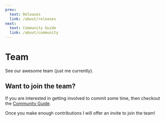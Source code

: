 ```yaml
---
prev:
  text: Releases
  link: /about/releases
next:
  text: Community Guide
  link: /about/community
---
```


<script setup lang="ts">
	import { VPTeamMembers } from 'vitepress/theme';
	const members = [
		{
			avatar: 'https://www.github.com/dannysmc95.png',
			name: 'Danny',
			title: 'Creator',
			links: [
				{ icon: 'github', link: 'https://github.com/dannysmc95' },
				{ icon: 'twitter', link: 'https://twitter.com/symbuxdev' },
			],
		},
	]
</script>

# Team

See our awesome team (just me currently).

<VPTeamMembers size="small" :members="members" />

## Want to join the team?

If you are interested in getting involved to commit some time, then checkout the [Community Guide](/about/community).

Once you make enough contributions I will offer an invite to join the team!

